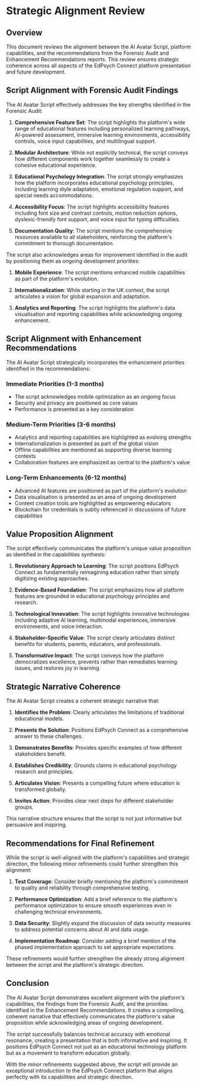 # Strategic Alignment Review

## Overview

This document reviews the alignment between the AI Avatar Script, platform capabilities, and the recommendations from the Forensic Audit and Enhancement Recommendations reports. This review ensures strategic coherence across all aspects of the EdPsych Connect platform presentation and future development.

## Script Alignment with Forensic Audit Findings

The AI Avatar Script effectively addresses the key strengths identified in the Forensic Audit:

1. **Comprehensive Feature Set**: The script highlights the platform's wide range of educational features including personalized learning pathways, AI-powered assessment, immersive learning environments, accessibility controls, voice input capabilities, and multilingual support.

2. **Modular Architecture**: While not explicitly technical, the script conveys how different components work together seamlessly to create a cohesive educational experience.

3. **Educational Psychology Integration**: The script strongly emphasizes how the platform incorporates educational psychology principles, including learning style adaptation, emotional regulation support, and special needs accommodations.

4. **Accessibility Focus**: The script highlights accessibility features including font size and contrast controls, motion reduction options, dyslexic-friendly font support, and voice input for typing difficulties.

5. **Documentation Quality**: The script mentions the comprehensive resources available to all stakeholders, reinforcing the platform's commitment to thorough documentation.

The script also acknowledges areas for improvement identified in the audit by positioning them as ongoing development priorities:

1. **Mobile Experience**: The script mentions enhanced mobile capabilities as part of the platform's evolution.

2. **Internationalization**: While starting in the UK context, the script articulates a vision for global expansion and adaptation.

3. **Analytics and Reporting**: The script highlights the platform's data visualisation and reporting capabilities while acknowledging ongoing enhancement.

## Script Alignment with Enhancement Recommendations

The AI Avatar Script strategically incorporates the enhancement priorities identified in the recommendations:

### Immediate Priorities (1-3 months)
- The script acknowledges mobile optimization as an ongoing focus
- Security and privacy are positioned as core values
- Performance is presented as a key consideration

### Medium-Term Priorities (3-6 months)
- Analytics and reporting capabilities are highlighted as evolving strengths
- Internationalization is presented as part of the global vision
- Offline capabilities are mentioned as supporting diverse learning contexts
- Collaboration features are emphasized as central to the platform's value

### Long-Term Enhancements (6-12 months)
- Advanced AI features are positioned as part of the platform's evolution
- Data visualisation is presented as an area of ongoing development
- Content creation tools are highlighted as empowering educators
- Blockchain for credentials is subtly referenced in discussions of future capabilities

## Value Proposition Alignment

The script effectively communicates the platform's unique value proposition as identified in the capabilities synthesis:

1. **Revolutionary Approach to Learning**: The script positions EdPsych Connect as fundamentally reimagining education rather than simply digitizing existing approaches.

2. **Evidence-Based Foundation**: The script emphasizes how all platform features are grounded in educational psychology principles and research.

3. **Technological Innovation**: The script highlights innovative technologies including adaptive AI learning, multimodal experiences, immersive environments, and voice interaction.

4. **Stakeholder-Specific Value**: The script clearly articulates distinct benefits for students, parents, educators, and professionals.

5. **Transformative Impact**: The script conveys how the platform democratizes excellence, prevents rather than remediates learning issues, and restores joy in learning.

## Strategic Narrative Coherence

The AI Avatar Script creates a coherent strategic narrative that:

1. **Identifies the Problem**: Clearly articulates the limitations of traditional educational models.

2. **Presents the Solution**: Positions EdPsych Connect as a comprehensive answer to these challenges.

3. **Demonstrates Benefits**: Provides specific examples of how different stakeholders benefit.

4. **Establishes Credibility**: Grounds claims in educational psychology research and principles.

5. **Articulates Vision**: Presents a compelling future where education is transformed globally.

6. **Invites Action**: Provides clear next steps for different stakeholder groups.

This narrative structure ensures that the script is not just informative but persuasive and inspiring.

## Recommendations for Final Refinement

While the script is well-aligned with the platform's capabilities and strategic direction, the following minor refinements could further strengthen this alignment:

1. **Test Coverage**: Consider briefly mentioning the platform's commitment to quality and reliability through comprehensive testing.

2. **Performance Optimization**: Add a brief reference to the platform's performance optimization to ensure smooth experiences even in challenging technical environments.

3. **Data Security**: Slightly expand the discussion of data security measures to address potential concerns about AI and data usage.

4. **Implementation Roadmap**: Consider adding a brief mention of the phased implementation approach to set appropriate expectations.

These refinements would further strengthen the already strong alignment between the script and the platform's strategic direction.

## Conclusion

The AI Avatar Script demonstrates excellent alignment with the platform's capabilities, the findings from the Forensic Audit, and the priorities identified in the Enhancement Recommendations. It creates a compelling, coherent narrative that effectively communicates the platform's value proposition while acknowledging areas of ongoing development.

The script successfully balances technical accuracy with emotional resonance, creating a presentation that is both informative and inspiring. It positions EdPsych Connect not just as an educational technology platform but as a movement to transform education globally.

With the minor refinements suggested above, the script will provide an exceptional introduction to the EdPsych Connect platform that aligns perfectly with its capabilities and strategic direction.
